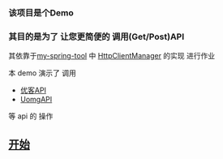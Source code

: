 ### 该项目是个Demo

### 其目的是为了 让您更简便的 调用(Get/Post)API

其依靠于[my-spring-tool](https://github.com/Kloping/my-spring-tool)
中 [HttpClientManager](https://github.com/Kloping/my-spring-tool/blob/master/src/main/java/io/github/kloping/MySpringTool/interfaces/component/HttpClientManager.java)
的实现 进行作业

本 demo 演示了 调用

- [优客API](https://api.iyk0.com/)
- [UomgAPI](https://api.uomg.com/)

等 api 的 操作

## [开始]()